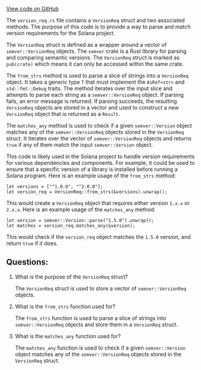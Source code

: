 
[View code on GitHub](https://github.com/solana-labs/solana/blob/master/rpc-client-api/src/version_req.rs)

The `version_req.rs` file contains a `VersionReq` struct and two associated methods. The purpose of this code is to provide a way to parse and match version requirements for the Solana project.

The `VersionReq` struct is defined as a wrapper around a vector of `semver::VersionReq` objects. The `semver` crate is a Rust library for parsing and comparing semantic versions. The `VersionReq` struct is marked as `pub(crate)` which means it can only be accessed within the same crate.

The `from_strs` method is used to parse a slice of strings into a `VersionReq` object. It takes a generic type `T` that must implement the `AsRef<str>` and `std::fmt::Debug` traits. The method iterates over the input slice and attempts to parse each string as a `semver::VersionReq` object. If parsing fails, an error message is returned. If parsing succeeds, the resulting `VersionReq` objects are stored in a vector and used to construct a new `VersionReq` object that is returned as a `Result`.

The `matches_any` method is used to check if a given `semver::Version` object matches any of the `semver::VersionReq` objects stored in the `VersionReq` struct. It iterates over the vector of `semver::VersionReq` objects and returns `true` if any of them match the input `semver::Version` object.

This code is likely used in the Solana project to handle version requirements for various dependencies and components. For example, it could be used to ensure that a specific version of a library is installed before running a Solana program. Here is an example usage of the `from_strs` method:

```
let versions = ["^1.0.0", "^2.0.0"];
let version_req = VersionReq::from_strs(&versions).unwrap();
```

This would create a `VersionReq` object that requires either version `1.x.x` or `2.x.x`. Here is an example usage of the `matches_any` method:

```
let version = semver::Version::parse("1.5.0").unwrap();
let matches = version_req.matches_any(&version);
```

This would check if the `version_req` object matches the `1.5.0` version, and return `true` if it does.
## Questions: 
 1. What is the purpose of the `VersionReq` struct?
    
    The `VersionReq` struct is used to store a vector of `semver::VersionReq` objects.

2. What is the `from_strs` function used for?
    
    The `from_strs` function is used to parse a slice of strings into `semver::VersionReq` objects and store them in a `VersionReq` struct.

3. What is the `matches_any` function used for?
    
    The `matches_any` function is used to check if a given `semver::Version` object matches any of the `semver::VersionReq` objects stored in the `VersionReq` struct.